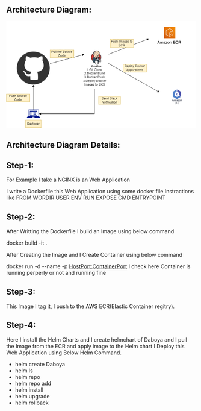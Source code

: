 Architecture Diagram:
---------------------

![alt text](https://github.com/Machendra-org/Documentation/blob/c081c42d11815adb242501dab7e22640aeafaa23/Project%20Architecture.drawio.png?raw=)

Architecture Diagram Details:
-----------------------------

Step-1:
-------

For Example I take a NGINX is an Web Application

I write a Dockerfile this Web Application using some docker file Instractions like
FROM
WORDIR
USER
ENV
RUN
EXPOSE
CMD
ENTRYPOINT

Step-2:
-------

After Writting the Dockerfile I build an Image using below command

docker build -it <tagName> .

After Creating the Image and I Create Container using below command

docker run -d --name <ContainerName> -p <HostPort:ContainerPort> <ImageID>
I check here Container is running perperly or not and running fine 

Step-3:
-------

This Image I tag it, I push to the AWS ECR(Elastic Container regitry).

Step-4:
-------

Here I install the Helm Charts and I create helmchart of Daboya and I pull the Image from the ECR and apply image to the Helm chart 
I Deploy this Web Application using Below Helm Command.

- helm create Daboya
- helm ls
- helm repo 
- helm repo add <repoName>
- helm install
- helm upgrade
- helm rollback
